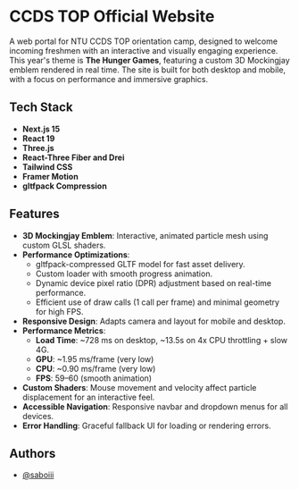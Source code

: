 # CCDS TOP Official Website

A web portal for NTU CCDS TOP orientation camp, designed to welcome incoming freshmen with an interactive and visually engaging experience. This year's theme is **The Hunger Games**, featuring a custom 3D Mockingjay emblem rendered in real time. The site is built for both desktop and mobile, with a focus on performance and immersive graphics.

## Tech Stack

- **Next.js 15**
- **React 19**
- **Three.js**
- **React-Three Fiber and Drei**
- **Tailwind CSS**
- **Framer Motion** 
- **gltfpack Compression**

## Features

- **3D Mockingjay Emblem**: Interactive, animated particle mesh using custom GLSL shaders.
- **Performance Optimizations**:
  - gltfpack-compressed GLTF model for fast asset delivery.
  - Custom loader with smooth progress animation.
  - Dynamic device pixel ratio (DPR) adjustment based on real-time performance.
  - Efficient use of draw calls (1 call per frame) and minimal geometry for high FPS.
- **Responsive Design**: Adapts camera and layout for mobile and desktop.
- **Performance Metrics**:
  - **Load Time**: ~728 ms on desktop, ~13.5s on 4x CPU throttling + slow 4G.
  - **GPU**: ~1.95 ms/frame (very low)
  - **CPU**: ~0.90 ms/frame (very low)
  - **FPS**: 59–60 (smooth animation)
- **Custom Shaders**: Mouse movement and velocity affect particle displacement for an interactive feel.
- **Accessible Navigation**: Responsive navbar and dropdown menus for all devices.
- **Error Handling**: Graceful fallback UI for loading or rendering errors.

## Authors

- [@saboiii](https://www.github.com/saboiii)